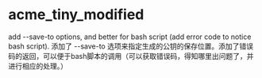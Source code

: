 # acme_tiny_modified
add --save-to options, and better for bash script (add error code to notice bash script).
添加了 --save-to 选项来指定生成的公钥的保存位置。添加了错误码的返回，可以便于bash脚本的调用（可以获取错误码，得知哪里出问题了，并进行相应的处理。）
